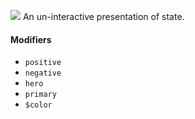 ![](https://img.shields.io/badge/-draft-red.svg?style=flat-square)
An un-interactive presentation of state.
#### Modifiers 
  * `positive`
  * `negative`
  * `hero`
  * `primary`
  * `$color`




